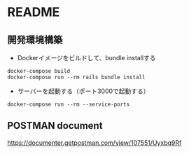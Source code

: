 # README

## 開発環境構築

* Dockerイメージをビルドして、bundle installする

```
docker-compose build
docker-compose run --rm rails bundle install
```

* サーバーを起動する（ポート3000で起動する）

```
docker-compose run --rm --service-ports
```

## POSTMAN document

https://documenter.getpostman.com/view/107551/Uyxbq9Rf
